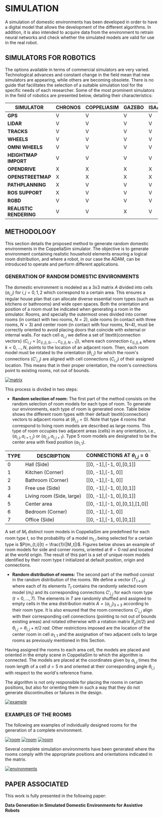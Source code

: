 # SIMULATION


A simulation of domestic environments has been developed in order to have a digital model that allows the development of the different algorithms. In addition, it is also intended to acquire data from the environment to retrain neural networks and check whether the simulated models are valid for use in the real robot. 


## SIMULATORS FOR ROBOTICS

The options available in terms of commercial simulators are very varied. Technological advances and constant change in the field mean that new simulators are appearing, while others are becoming obsolete. There is no guide that facilitates the selection of a suitable simulation tool for the specific needs of each researcher. Some of the most prominent simulators in the field of robotics are presented below, detailing their characteristics:

| **SIMULATOR**         | **CHRONOS** | **COPPELIASIM** | **GAZEBO** | **ISAAC** | **UNITY** | **WEBOTS** |
|------------------------|-------------|-----------------|------------|-----------|-----------|------------|
| **GPS**               | V           | V               | V          | V         | V         | V          |
| **LIDAR**             | V           | V               | V          | V         | V         | V          |
| **TRACKS**            | V           | V               | V          | V         | V         | V          |
| **WHEELS**            | V           | V               | V          | V         | V         | V          |
| **OMNI WHEELS**       | V           | V               | V          | V         | V         | V          |
| **HEIGHTMAP IMPORT**  | V           | V               | V          | V         | V         | V          |
| **OPENDRIVE**         | X           | X               | X          | X         | X         | V          |
| **OPENSTREETMAP**     | X           | X               | X          | X         | X         | V          |
| **PATHPLANNING**      | X           | V               | V          | V         | X         | V          |
| **ROS SUPPORT**       | X           | V               | V          | V         | X         | V          |
| **RGBD**              | V           | V               | V          | V         | V         | V          |
| **REALISTIC RENDERING**| V           | V               | X          | V         | V         | X          |



## METHODOLOGY

This section details the proposed method to generate random domestic environments in the CoppeliaSim simulator. The objective is to generate environment containing realistic household elements ensuring a logical room distribution, and where a robot, in our case the ADAM, can be introduced to operate and perform different applications. 


### GENERATION OF RANDOM DOMESTIC ENVIRONMENTS
The domestic environment is modeled as a 3x3 matrix $A$ divided into cells $(a_{i,j})$ for $i,j = 0,1,2$ which correspond to a certain area. This ensures a regular house plan that can allocate diverse essential room types (such as kitchens or bathrooms) and wide open spaces. Both the orientation and position of a room must be indicated when generating a room in the simulator. Rooms, and specially the outermost ones divided into corner rooms (in contact with two rooms, $N=2$), side rooms (in contact with three rooms, $N=3$) and center room (in contact with four rooms, N=4), must be correctly oriented to avoid placing doors that coincide with external or internal walls. For each cell $a_{i,j}$ we define a set of \textit{connection vectors} $(C_{i,j} = [c_{(i,j),0},..., c_{(i,j),N-1}])$, where each connection $c_{(i,j),k}$ where $k=0,...,N$, points to the location of an adjacent room. Then, each room model must be rotated to the orientation $(\theta_{i,j})$ for which the room's connections $(C'_{i,j})$ are aligned with cell connections $(C_{i,j})$ of their assigned location. This means that in their proper orientation, the room's connections point to existing rooms, not out of bounds.

[![matrix](../fig/1.png)](https://ieeexplore.ieee.org/abstract/document/10535940)

This process is divided in two steps:

* **Random selection of room:** The first part of the method consists on the random selection of room models for each type of room. To generate our environments, each type of room is generated once. Table below shows the different room types with their default \textit{connection} vectors to adjacent rooms at $(\theta_{i,j} = 0)$. Note that type 4 rooms that correspond to living room models are described as large rooms. This type of room occupies two adjacent areas (cells) in any orientation, i.e., $(a_{i,j},a_{i+1,j})$ or $(a_{i,j},a_{i,j+1})$. Type 5 room models are designated to be the center area with fixed position $(a_{1,1})$.

|**TYPE**|**DESCRIPTION**|**CONNECTIONS AT $\theta_{i,j}=0$**|
|-------------------|----------------|------|
|0|Hall (Side) |[[0, -1],[-1, 0],[0,1]]|
|1|Kitchen (Corner) |[[0, -1],[-1, 0]]|
|2|Bathroom (Corner)|[[0, -1],[-1, 0]]|
|3|Free use (Side)|[[0, -1],[-1, 0],[0,1]]|
|4|Living room (Side, large)|[[0, -1],[-1, 0],[0,1]]|
|5|Center area|[[0, -1],[-1, 0],[0,1],[1,0]]|
|6|Bedroom (Corner)|[[0, -1],[-1, 0]]|
|7|Office (Side)|[[0, -1],[-1, 0],[0,1]]|


A set of $M_t$ distinct room models in CoppeliaSim are predefined for each room type $t$, so the probability of a model $m_{t,i}$ being selected for a certain type is $P(m_{t,i}|t) = \frac{1}{|M_t|}$. Figures below shows an example of room models for side and corner rooms, oriented at $\theta = 0\;rad$ and located at the world origin. The result of this part is a set of unique room models identified by their room type $t$ initialized at default position, origin and connections.


* **Random distribution of rooms:**  The second part of the method consist in the random distribution of the rooms. We define a vector $(T_{1 \times 8})$ where each of its elements $T_t$ contains the randomly selected room model $(m_{t})$ and its corresponding connections $C'_{i,j}$ for each room type $(t=0,...,7)$. The elements in $T$ are randomly shuffled and assigned to empty cells in the area distribution matrix $A = (a_{i,j})_{3\times 3}$ according to their room type. It is also ensured that the room connections $C'_{i,j}$ align with their corresponding cell connections (pointing to not out of bounds existing areas) and rotated otherwise with a rotation matrix $R_z(\pi/2)$ and $\theta_{i,j} = \theta_{i,j} + \pi/2 \;rad$. Other restrictions imposed are the location of the center room in cell $a_{1,1}$ and the assignation of two adjacent cells to large rooms as previously mentioned in this Section.

Having assigned the rooms to each area cell, the models are placed and oriented in the empty scene in CoppeliaSim to which the algorithm is connected. The models are placed at the coordinates given by $a_{i,j}$ times the room length of a cell $d = 5$ m and oriented at their corresponding angle $\theta_{i,j}$ with respect to the world's reference frame.

The algorithm is not only responsible for placing the rooms in certain positions, but also for orienting them in such a way that they do not generate discontinuities or failures in the design.


[![example](../fig/7.png)](https://ieeexplore.ieee.org/abstract/document/10535940)

### EXAMPLES OF THE ROOMS

The following are examples of individually designed rooms for the generation of a complete environment.

[![room](../fig/3.png)](https://ieeexplore.ieee.org/abstract/document/10535940)
[![room](../fig/4.png)](https://ieeexplore.ieee.org/abstract/document/10535940)
[![room](../fig/5.png)](https://ieeexplore.ieee.org/abstract/document/10535940)


Several complete simulation environments have been generated where the rooms comply with the appropriate positions and orientations indicated in the matrix.

[![environments](../fig/6.png)](https://ieeexplore.ieee.org/abstract/document/10535940)

## PAPER ASSOCIATED
This work is fully presented in the following paper:

**Data Generation in Simulated Domestic Environments for Assistive Robots**